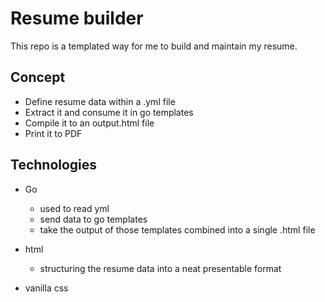 # Resume builder

This repo is a templated way for me to build and maintain my resume.

## Concept
- Define resume data within a .yml file
- Extract it and consume it in go templates
- Compile it to an output.html file
- Print it to PDF

## Technologies
- Go
  - used to read yml
  - send data to go templates
  - take the output of those templates combined into a single .html file

- html
  - structuring the resume data into a neat presentable format

- vanilla css


